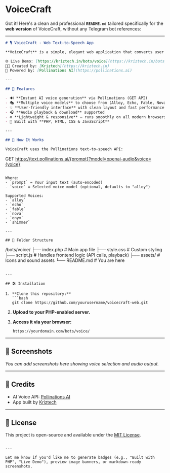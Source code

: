 # VoiceCraft
Got it! Here's a clean and professional **`README.md`** tailored specifically for the **web version** of VoiceCraft, without any Telegram bot references:

---

```markdown
# 🎙️ VoiceCraft - Web Text-to-Speech App

**VoiceCraft** is a simple, elegant web application that converts user input into natural-sounding speech using AI-powered voice models from Pollinations. Built in PHP and JavaScript, the app offers seamless voice selection and instant MP3 audio playback/download — all in your browser.

🌐 Live Demo: [https://kriztech.in/bots/voice](https://kriztech.in/bots/voice)  
👨‍💻 Created by: [Kriztech](https://kriztech.in)  
🤖 Powered by: [Pollinations AI](https://pollinations.ai)

---

## 🚀 Features

- 🔊 **Instant AI voice generation** via Pollinations (GET API)
- 🎭 **Multiple voice models** to choose from (Alloy, Echo, Fable, Nova, Shimmer, etc.)
- 💡 **User-friendly interface** with clean layout and fast performance
- 🎧 **Audio playback & download** supported
- ⚙️ **Lightweight & responsive** — runs smoothly on all modern browsers
- 💬 Built with **PHP, HTML, CSS & JavaScript**

---

## 🧪 How It Works

VoiceCraft uses the Pollinations text-to-speech API:
```
GET https://text.pollinations.ai/{prompt}?model=openai-audio&voice={voice}
```

Where:
- `prompt` = Your input text (auto-encoded)
- `voice` = Selected voice model (optional, defaults to "alloy")

Supported Voices:
- `alloy`
- `echo`
- `fable`
- `nova`
- `onyx`
- `shimmer`

---

## 📂 Folder Structure

```
/bots/voice/
├── index.php        # Main app file
├── style.css        # Custom styling
├── script.js        # Handles frontend logic (API calls, playback)
├── assets/          # Icons and sound assets
└── README.md        # You are here
```

---

## 🛠️ Installation

1. **Clone this repository:**
   ```bash
   git clone https://github.com/yourusername/voicecraft-web.git
   ```

2. **Upload to your PHP-enabled server.**

3. **Access it via your browser:**
   ```
   https://yourdomain.com/bots/voice/
   ```

---

## 📸 Screenshots

_You can add screenshots here showing voice selection and audio output._

---

## 🤝 Credits

- AI Voice API: [Pollinations AI](https://pollinations.ai)
- App built by [Kriztech](https://kriztech.in)

---

## 📄 License

This project is open-source and available under the [MIT License](LICENSE).
```

---

Let me know if you'd like me to generate badges (e.g., "Built with PHP", "Live Demo"), preview image banners, or markdown-ready screenshots.

